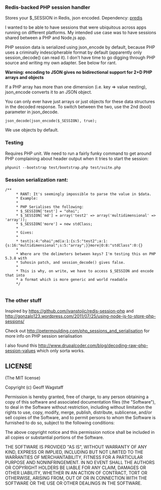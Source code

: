 ### Redis-backed PHP session handler
Stores your $_SESSION in Redis, json encoded. Dependency: [predis](https://github.com/nrk/predis)

I wanted to be able to have sessions that were ubiquitous across apps running on different platforms. My intended use case was to have sessions shared between a PHP and Node.js app.

PHP session data is serialized using json_encode by default, because PHP uses a criminally indescipherable format by default (apparently only session_decode() can read it). I don't have time to go digging through PHP source and writing my own adapter. See below for rant.

**Warning: encoding to JSON gives no bidirectional support for 2+D PHP arrays and objects**

If a PHP array has more than one dimension (i.e. key => value nesting), json_encode converts it to an JSON object.

You can only ever have just arrays or just objects for these data structures in the decoded response. To switch between the two, use the 2nd (bool) parameter in json_decode.

    json_decode(json_encode($_SESSION), true);
    
We use objects by default.
    
### Testing
Requires PHP unit. We need to run a fairly funky command to get around PHP complaining about header output when it tries to start the session:

    phpunit --bootstrap test/bootstrap.php test/suite.php

### Session serialization rant:
````
/**
     * RANT: It's seemingly impossible to parse the value in $data.
     * Example:
     *
     * PHP Serialises the following:
     * $_SESSION['test'] = "ohai";
     * $_SESSION['md'] = array('test2' => array('multidimensional' => 'array'));
     * $_SESSION['more'] = new stdClass;
     *
     * Gives:
     *
     * test|s:4:"ohai";md|a:1:{s:5:"test2";a:1:{s:16:"multidimensional";s:5:"array";}}more|O:8:"stdClass":0:{}
     *
     * Where are the delimeters between keys? I'm testing this on PHP 5.3.8 with
     * Suhosin patch, and session_decode() gives false.
     *
     * This is why, on write, we have to access $_SESSION and encode that into
     * a format which is more generic and world readable
     */
     
````

### The other stuff
Inspired by https://github.com/ivanstojic/redis-session-php and http://gonzalo123.wordpress.com/2011/07/25/using-node-js-to-store-php-sessions/

Check out http://petermoulding.com/php_sessions_and_serialisation for more info on PHP session serialisation

I also found this http://www.drupalcoder.com/blog/decoding-raw-php-session-values which only sorta works.

## LICENSE

(The MIT license)

Copyright (c) Geoff Wagstaff

Permission is hereby granted, free of charge, to any person obtaining a copy of
this software and associated documentation files (the "Software"), to deal in
the Software without restriction, including without limitation the rights to
use, copy, modify, merge, publish, distribute, sublicense, and/or sell copies
of the Software, and to permit persons to whom the Software is furnished to do
so, subject to the following conditions:

The above copyright notice and this permission notice shall be included in all
copies or substantial portions of the Software.

THE SOFTWARE IS PROVIDED "AS IS", WITHOUT WARRANTY OF ANY KIND, EXPRESS OR
IMPLIED, INCLUDING BUT NOT LIMITED TO THE WARRANTIES OF MERCHANTABILITY,
FITNESS FOR A PARTICULAR PURPOSE AND NONINFRINGEMENT. IN NO EVENT SHALL THE
AUTHORS OR COPYRIGHT HOLDERS BE LIABLE FOR ANY CLAIM, DAMAGES OR OTHER
LIABILITY, WHETHER IN AN ACTION OF CONTRACT, TORT OR OTHERWISE, ARISING FROM,
OUT OF OR IN CONNECTION WITH THE SOFTWARE OR THE USE OR OTHER DEALINGS IN THE
SOFTWARE.